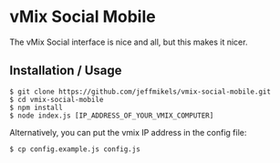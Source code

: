 # vMix Social Mobile

The vMix Social interface is nice and all, but this makes it nicer.

## Installation / Usage

```
$ git clone https://github.com/jeffmikels/vmix-social-mobile.git
$ cd vmix-social-mobile
$ npm install
$ node index.js [IP_ADDRESS_OF_YOUR_VMIX_COMPUTER]
```

Alternatively, you can put the vmix IP address in the config file:

```
$ cp config.example.js config.js
```
